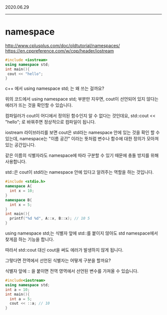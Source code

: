 2020.06.29   
___

# namespace

<http://www.cplusplus.com/doc/oldtutorial/namespaces/>
<https://en.cppreference.com/w/cpp/header/iostream>

```c++
#include <iostream>
using namespace std;
int main(){
 cout << "hello";
}
```

c++ 에서 using namespace std; 는 왜 쓰는 걸까요?

위의 코드에서 using namespace std;  부분만 지우면, cout이 선언되어 있지 않다는 에러가 뜨는 것을 확인할 수 있습니다.

컴파일러가 cout이 어디에서 정의된 함수인지 알 수 없다는 것인데요,  std::cout << "hello";  로 바꿔주면 정상적으로 컴파일이 됩니다.

iostream 라이브러리를 보면 cout은 std라는 namespace 안에 있는 것을 확인 할 수 있는데, namespace는 "이름 공간" 이라는 뜻처럼 변수나 함수에 대한 정의가 모아져 있는 공간입니다.

같은 이름의 식별자라도 namespace에 따라 구분할 수 있기 때문에 충돌 방지를 위해 사용합니다.

std::은 cout이 std라는 namespace 안에 있다고 알려주는 역할을 하는 것입니다.

```c++
#include <stdio.h>
namespace A{
  int x = 10;
}
namespace B{
  int x = 5;
}
int main(){
  printf("%d %d", A::x, B::x); // 10 5
}
```
using namespace std;는 식별자 앞에 std::를 붙이지 않아도 std namespace에서 찾게끔 하는 기능을 합니다.

따라서 std::cout 대신 cout을 써도 에러가 발생하지 않게 됩니다.

그렇다면 전역에서 선언된 식별자는 어떻게 구분을 할까요?

식별자 앞에 :: 을 붙이면 전역 영역에서 선언된 변수를 가져올 수 있습니다.

```c++
#include<iostream>
using namespace std;
int a = 10;
int main(){
  int a = 5;
  cout << ::a; // 10
}
```